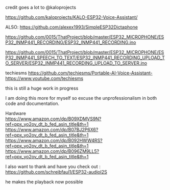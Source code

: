 credit goes a lot to @kaloprojects

https://github.com/kaloprojects/KALO-ESP32-Voice-Assistant/

ALSO:
https://github.com/alexex1993/SimpleESP32Dictaphone

https://github.com/0015/ThatProject/blob/master/ESP32_MICROPHONE/ESP32_INMP441_RECORDING/ESP32_INMP441_RECORDING.ino

https://github.com/0015/ThatProject/blob/master/ESP32_MICROPHONE/ESP32_INMP441_SPEECH_TO_TEXT/ESP32_INMP441_RECORDING_UPLOAD_TO_SERVER/ESP32_INMP441_RECORDING_UPLOAD_TO_SERVER.ino


techiesms
https://github.com/techiesms/Portable-AI-Voice-Assistant-
https://www.youtube.com/techiesms

this is still a huge work in progress  

I am doing this more for myself so excuse the unprofessionalism in both code and documentation.

Hardware  
https://www.amazon.com/dp/B09XDMVS9N?ref=ppx_yo2ov_dt_b_fed_asin_title&th=1    
https://www.amazon.com/dp/B07BJ2P6X6?ref=ppx_yo2ov_dt_b_fed_asin_title&th=1
https://www.amazon.com/dp/B092HWW4RS?ref=ppx_yo2ov_dt_b_fed_asin_title&th=1
https://www.amazon.com/dp/B096ZM9LL5?ref=ppx_yo2ov_dt_b_fed_asin_title&th=1

I also want to thank and have you check out :
https://github.com/schreibfaul1/ESP32-audioI2S

he makes the playback now possible

